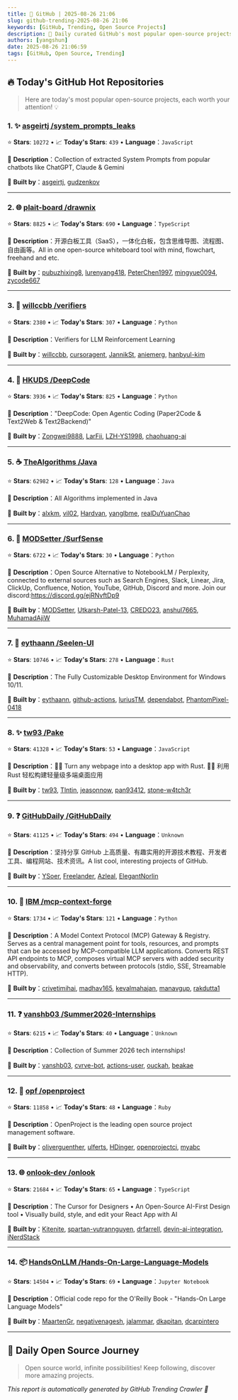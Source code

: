 ```yaml
---
title: 🚀 GitHub | 2025-08-26 21:06
slug: github-trending-2025-08-26 21:06
keywords: [GitHub, Trending, Open Source Projects]
description: 🌟 Daily curated GitHub's most popular open-source projects to help you stay on the pulse of technology!
authors: [yangshun]
date: 2025-08-26 21:06:59
tags: [GitHub, Open Source, Trending]
---
```


## 🔥 Today's GitHub Hot Repositories

> Here are today's most popular open-source projects, each worth your attention! 💡

### 1. ✨ [asgeirtj /system_prompts_leaks](https://github.com/asgeirtj/system_prompts_leaks)

⭐ **Stars**: `10272`   •   📈 **Today's Stars**: `439`   •   **Language**：`JavaScript`

📝 **Description**：Collection of extracted System Prompts from popular chatbots like ChatGPT, Claude & Gemini

🤝 **Built by**：[asgeirtj](https://github.com/asgeirtj), [gudzenkov](https://github.com/gudzenkov)

---

### 2. 🌐 [plait-board /drawnix](https://github.com/plait-board/drawnix)

⭐ **Stars**: `8825`   •   📈 **Today's Stars**: `690`   •   **Language**：`TypeScript`

📝 **Description**：开源白板工具（SaaS），一体化白板，包含思维导图、流程图、自由画等。All in one open-source whiteboard tool with mind, flowchart, freehand and etc.

🤝 **Built by**：[pubuzhixing8](https://github.com/pubuzhixing8), [lurenyang418](https://github.com/lurenyang418), [PeterChen1997](https://github.com/PeterChen1997), [mingyue0094](https://github.com/mingyue0094), [zycode667](https://github.com/zycode667)

---

### 3. 🐍 [willccbb /verifiers](https://github.com/willccbb/verifiers)

⭐ **Stars**: `2380`   •   📈 **Today's Stars**: `307`   •   **Language**：`Python`

📝 **Description**：Verifiers for LLM Reinforcement Learning

🤝 **Built by**：[willccbb](https://github.com/willccbb), [cursoragent](https://github.com/cursoragent), [JannikSt](https://github.com/JannikSt), [aniemerg](https://github.com/aniemerg), [hanbyul-kim](https://github.com/hanbyul-kim)

---

### 4. 🐍 [HKUDS /DeepCode](https://github.com/HKUDS/DeepCode)

⭐ **Stars**: `3936`   •   📈 **Today's Stars**: `825`   •   **Language**：`Python`

📝 **Description**："DeepCode: Open Agentic Coding (Paper2Code & Text2Web & Text2Backend)"

🤝 **Built by**：[Zongwei9888](https://github.com/Zongwei9888), [LarFii](https://github.com/LarFii), [LZH-YS1998](https://github.com/LZH-YS1998), [chaohuang-ai](https://github.com/chaohuang-ai)

---

### 5. ☕ [TheAlgorithms /Java](https://github.com/TheAlgorithms/Java)

⭐ **Stars**: `62982`   •   📈 **Today's Stars**: `128`   •   **Language**：`Java`

📝 **Description**：All Algorithms implemented in Java

🤝 **Built by**：[alxkm](https://github.com/alxkm), [vil02](https://github.com/vil02), [Hardvan](https://github.com/Hardvan), [yanglbme](https://github.com/yanglbme), [realDuYuanChao](https://github.com/realDuYuanChao)

---

### 6. 🐍 [MODSetter /SurfSense](https://github.com/MODSetter/SurfSense)

⭐ **Stars**: `6722`   •   📈 **Today's Stars**: `30`   •   **Language**：`Python`

📝 **Description**：Open Source Alternative to NotebookLM / Perplexity, connected to external sources such as Search Engines, Slack, Linear, Jira, ClickUp, Confluence, Notion, YouTube, GitHub, Discord and more. Join our discord:https://discord.gg/ejRNvftDp9

🤝 **Built by**：[MODSetter](https://github.com/MODSetter), [Utkarsh-Patel-13](https://github.com/Utkarsh-Patel-13), [CREDO23](https://github.com/CREDO23), [anshul7665](https://github.com/anshul7665), [MuhamadAjiW](https://github.com/MuhamadAjiW)

---

### 7. 🦀 [eythaann /Seelen-UI](https://github.com/eythaann/Seelen-UI)

⭐ **Stars**: `10746`   •   📈 **Today's Stars**: `278`   •   **Language**：`Rust`

📝 **Description**：The Fully Customizable Desktop Environment for Windows 10/11.

🤝 **Built by**：[eythaann](https://github.com/eythaann), [github-actions](https://github.com/github-actions), [luriusTM](https://github.com/luriusTM), [dependabot](https://github.com/dependabot), [PhantomPixel-0418](https://github.com/PhantomPixel-0418)

---

### 8. ✨ [tw93 /Pake](https://github.com/tw93/Pake)

⭐ **Stars**: `41328`   •   📈 **Today's Stars**: `53`   •   **Language**：`JavaScript`

📝 **Description**：🤱🏻 Turn any webpage into a desktop app with Rust. 🤱🏻 利用 Rust 轻松构建轻量级多端桌面应用

🤝 **Built by**：[tw93](https://github.com/tw93), [Tlntin](https://github.com/Tlntin), [jeasonnow](https://github.com/jeasonnow), [pan93412](https://github.com/pan93412), [stone-w4tch3r](https://github.com/stone-w4tch3r)

---

### 9. ❓ [GitHubDaily /GitHubDaily](https://github.com/GitHubDaily/GitHubDaily)

⭐ **Stars**: `41125`   •   📈 **Today's Stars**: `494`   •   **Language**：`Unknown`

📝 **Description**：坚持分享 GitHub 上高质量、有趣实用的开源技术教程、开发者工具、编程网站、技术资讯。A list cool, interesting projects of GitHub.

🤝 **Built by**：[YSoer](https://github.com/YSoer), [Freelander](https://github.com/Freelander), [Azleal](https://github.com/Azleal), [ElegantNorlin](https://github.com/ElegantNorlin)

---

### 10. 🐍 [IBM /mcp-context-forge](https://github.com/IBM/mcp-context-forge)

⭐ **Stars**: `1734`   •   📈 **Today's Stars**: `121`   •   **Language**：`Python`

📝 **Description**：A Model Context Protocol (MCP) Gateway & Registry. Serves as a central management point for tools, resources, and prompts that can be accessed by MCP-compatible LLM applications. Converts REST API endpoints to MCP, composes virtual MCP servers with added security and observability, and converts between protocols (stdio, SSE, Streamable HTTP).

🤝 **Built by**：[crivetimihai](https://github.com/crivetimihai), [madhav165](https://github.com/madhav165), [kevalmahajan](https://github.com/kevalmahajan), [manavgup](https://github.com/manavgup), [rakdutta1](https://github.com/rakdutta1)

---

### 11. ❓ [vanshb03 /Summer2026-Internships](https://github.com/vanshb03/Summer2026-Internships)

⭐ **Stars**: `6215`   •   📈 **Today's Stars**: `40`   •   **Language**：`Unknown`

📝 **Description**：Collection of Summer 2026 tech internships!

🤝 **Built by**：[vanshb03](https://github.com/vanshb03), [cvrve-bot](https://github.com/cvrve-bot), [actions-user](https://github.com/actions-user), [ouckah](https://github.com/ouckah), [beakae](https://github.com/beakae)

---

### 12. 💎 [opf /openproject](https://github.com/opf/openproject)

⭐ **Stars**: `11858`   •   📈 **Today's Stars**: `48`   •   **Language**：`Ruby`

📝 **Description**：OpenProject is the leading open source project management software.

🤝 **Built by**：[oliverguenther](https://github.com/oliverguenther), [ulferts](https://github.com/ulferts), [HDinger](https://github.com/HDinger), [openprojectci](https://github.com/openprojectci), [myabc](https://github.com/myabc)

---

### 13. 🌐 [onlook-dev /onlook](https://github.com/onlook-dev/onlook)

⭐ **Stars**: `21684`   •   📈 **Today's Stars**: `65`   •   **Language**：`TypeScript`

📝 **Description**：The Cursor for Designers • An Open-Source AI-First Design tool • Visually build, style, and edit your React App with AI

🤝 **Built by**：[Kitenite](https://github.com/Kitenite), [spartan-vutrannguyen](https://github.com/spartan-vutrannguyen), [drfarrell](https://github.com/drfarrell), [devin-ai-integration](https://github.com/devin-ai-integration), [iNerdStack](https://github.com/iNerdStack)

---

### 14. 📦 [HandsOnLLM /Hands-On-Large-Language-Models](https://github.com/HandsOnLLM/Hands-On-Large-Language-Models)

⭐ **Stars**: `14504`   •   📈 **Today's Stars**: `69`   •   **Language**：`Jupyter Notebook`

📝 **Description**：Official code repo for the O'Reilly Book - "Hands-On Large Language Models"

🤝 **Built by**：[MaartenGr](https://github.com/MaartenGr), [negativenagesh](https://github.com/negativenagesh), [jalammar](https://github.com/jalammar), [dkapitan](https://github.com/dkapitan), [dcarpintero](https://github.com/dcarpintero)

---

## 🌈 Daily Open Source Journey

> Open source world, infinite possibilities! Keep following, discover more amazing projects.

*This report is automatically generated by GitHub Trending Crawler 🤖*
